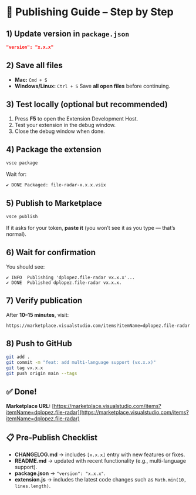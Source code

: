 
 

# 🚀 Publishing Guide – Step by Step

## 1) Update version in `package.json`

```json
"version": "x.x.x"
```
 

## 2) Save all files

* **Mac:** `Cmd + S`
* **Windows/Linux:** `Ctrl + S`
  Save **all open files** before continuing.



## 3) Test locally (optional but recommended)

1. Press **F5** to open the Extension Development Host.
2. Test your extension in the debug window.
3. Close the debug window when done.



## 4) Package the extension

```bash
vsce package
```

Wait for:

```
✔ DONE Packaged: file-radar-x.x.x.vsix
```



## 5) Publish to Marketplace

```bash
vsce publish
```

If it asks for your token, **paste it** (you won’t see it as you type — that’s normal).



## 6) Wait for confirmation

You should see:

```
✔ INFO  Publishing 'dplopez.file-radar vx.x.x'...
✔ DONE  Published dplopez.file-radar vx.x.x.
```



## 7) Verify publication

After **10–15 minutes**, visit:

```
https://marketplace.visualstudio.com/items?itemName=dplopez.file-radar
```



## 8) Push to GitHub

```bash
git add .
git commit -m "feat: add multi-language support (vx.x.x)"
git tag vx.x.x
git push origin main --tags
```



## ✅ Done!

**Marketplace URL:**
[https://marketplace.visualstudio.com/items?itemName=dplopez.file-radar](https://marketplace.visualstudio.com/items?itemName=dplopez.file-radar)



## 📋 Pre-Publish Checklist

* **CHANGELOG.md** → includes `[x.x.x]` entry with new features or fixes.
* **README.md** → updated with recent functionality (e.g., multi-language support).
* **package.json** → `"version": "x.x.x"`.
* **extension.js** → includes the latest code changes such as `Math.min(10, lines.length)`.

 
